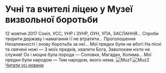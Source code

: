 # Учні та вчителі ліцею у Музеї визвольної боротьби
12 жовтня 2017
Сокіл, УСС, УНР і ЗУНР, ОУН, УПА, ЗАСЛАННЯ...
Спроби творити державу і намагання її не втратити... Проголошення Незалежності і знову боротьба за неї...
Мої предки були не вбогі
На пісні та свячені ножі —
З моїх предків, хвалити Бога,
Заволокам ніхто не служив!
Ох і моцна була порода —
Соловки, Магадан, Колима...
Мої предки були народом —
Тим народом,
якого нема.
![Muz1](/images/учні-та-вчителі-ліцею-у-музеї-визвольної-боротьби/muz1_500x375.jpg)
![Muz2](/images/учні-та-вчителі-ліцею-у-музеї-визвольної-боротьби/muz2_500x375.jpg)
[Читати усі новини](/news)


